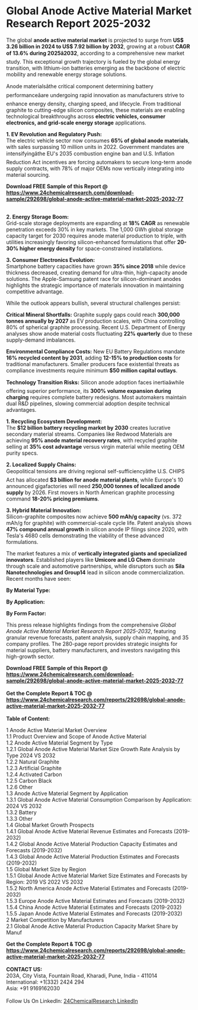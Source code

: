 <h1>Global Anode Active Material Market Research Report 2025-2032</h1><p>The global <strong>anode active material market</strong> is projected to surge from <strong>US$ 3.26 billion in 2024 to US$ 7.92 billion by 2032</strong>, growing at a robust <strong>CAGR of 13.6% during 2025â2032</strong>, according to a comprehensive new market study. This exceptional growth trajectory is fueled by the global energy transition, with lithium-ion batteries emerging as the backbone of electric mobility and renewable energy storage solutions.</p><p>Anode materialsâthe critical component determining battery performanceâare undergoing rapid innovation as manufacturers strive to enhance energy density, charging speed, and lifecycle. From traditional graphite to cutting-edge silicon composites, these materials are enabling technological breakthroughs across <strong>electric vehicles, consumer electronics, and grid-scale energy storage</strong> applications.</p><p><strong>1. EV Revolution and Regulatory Push:</strong><br>
The electric vehicle sector now consumes <strong>65% of global anode materials</strong>, with sales surpassing 10 million units in 2022. Government mandates are intensifyingâthe EU's 2035 combustion engine ban and U.S. Inflation Reduction Act incentives are forcing automakers to secure long-term anode supply contracts, with 78% of major OEMs now vertically integrating into material sourcing.</p><div><b>Download FREE Sample of this Report @ 
            <a href="https://www.24chemicalresearch.com/download-sample/292698/global-anode-active-material-market-2025-2032-77">
            https://www.24chemicalresearch.com/download-sample/292698/global-anode-active-material-market-2025-2032-77</a></b></div><br><p><strong>2. Energy Storage Boom:</strong><br>
Grid-scale storage deployments are expanding at <strong>18% CAGR</strong> as renewable penetration exceeds 30% in key markets. The 1,000 GWh global storage capacity target for 2030 requires anode material production to triple, with utilities increasingly favoring silicon-enhanced formulations that offer <strong>20-30% higher energy density</strong> for space-constrained installations.</p><p><strong>3. Consumer Electronics Evolution:</strong><br>
Smartphone battery capacities have grown <strong>35% since 2018</strong> while device thickness decreased, creating demand for ultra-thin, high-capacity anode solutions. The Apple-Samsung patent race for silicon-dominant anodes highlights the strategic importance of materials innovation in maintaining competitive advantage.</p><p>While the outlook appears bullish, several structural challenges persist:</p><p><strong>Critical Mineral Shortfalls:</strong> Graphite supply gaps could reach <strong>300,000 tonnes annually by 2027</strong> as EV production scales, with China controlling 80% of spherical graphite processing. Recent U.S. Department of Energy analyses show anode material costs fluctuating <strong>22% quarterly</strong> due to these supply-demand imbalances.</p><p><strong>Environmental Compliance Costs:</strong> New EU Battery Regulations mandate <strong>16% recycled content by 2031</strong>, adding <strong>12-15% to production costs</strong> for traditional manufacturers. Smaller producers face existential threats as compliance investments require minimum <strong>$50 million capital outlays</strong>.</p><p><strong>Technology Transition Risks:</strong> Silicon anode adoption faces inertiaâwhile offering superior performance, its <strong>300% volume expansion during charging</strong> requires complete battery redesigns. Most automakers maintain dual R&amp;D pipelines, slowing commercial adoption despite technical advantages.</p><p><strong>1. Recycling Ecosystem Development:</strong><br>
The <strong>$12 billion battery recycling market by 2030</strong> creates lucrative secondary material streams. Companies like Redwood Materials are achieving <strong>95% anode material recovery rates</strong>, with recycled graphite selling at <strong>35% cost advantage</strong> versus virgin material while meeting OEM purity specs.</p><p><strong>2. Localized Supply Chains:</strong><br>
Geopolitical tensions are driving regional self-sufficiencyâthe U.S. CHIPS Act has allocated <strong>$3 billion for anode material plants</strong>, while Europe's 10 announced gigafactories will need <strong>250,000 tonnes of localized anode supply</strong> by 2026. First movers in North American graphite processing command <strong>18-20% pricing premiums</strong>.</p><p><strong>3. Hybrid Material Innovation:</strong><br>
Silicon-graphite composites now achieve <strong>500 mAh/g capacity</strong> (vs. 372 mAh/g for graphite) with commercial-scale cycle life. Patent analysis shows <strong>47% compound annual growth</strong> in silicon anode IP filings since 2020, with Tesla's 4680 cells demonstrating the viability of these advanced formulations.</p><p>The market features a mix of <strong>vertically integrated giants and specialized innovators</strong>. Established players like <strong>Umicore and LG Chem</strong> dominate through scale and automotive partnerships, while disruptors such as <strong>Sila Nanotechnologies and Group14</strong> lead in silicon anode commercialization. Recent months have seen:</p><p><strong>By Material Type:</strong></p><p><strong>By Application:</strong></p><p><strong>By Form Factor:</strong></p><p>This press release highlights findings from the comprehensive <em>Global Anode Active Material Market Research Report 2025-2032</em>, featuring granular revenue forecasts, patent analysis, supply chain mapping, and 35 company profiles. The 280-page report provides strategic insights for material suppliers, battery manufacturers, and investors navigating this high-growth sector.</p><div><b>Download FREE Sample of this Report @ 
            <a href="https://www.24chemicalresearch.com/download-sample/292698/global-anode-active-material-market-2025-2032-77">
            https://www.24chemicalresearch.com/download-sample/292698/global-anode-active-material-market-2025-2032-77</a></b></div><br><div><b>Get the Complete Report & TOC @ 
            <a href="https://www.24chemicalresearch.com/reports/292698/global-anode-active-material-market-2025-2032-77">
            https://www.24chemicalresearch.com/reports/292698/global-anode-active-material-market-2025-2032-77</a></b></div><br>
            <b>Table of Content:</b><p>1 Anode Active Material Market Overview<br />
    1.1 Product Overview and Scope of Anode Active Material<br />
    1.2 Anode Active Material Segment by Type<br />
        1.2.1 Global Anode Active Material Market Size Growth Rate Analysis by Type 2024 VS 2032<br />
        1.2.2 Natural Graphite<br />
        1.2.3 Artificial Graphite<br />
        1.2.4 Activated Carbon<br />
        1.2.5 Carbon Black<br />
        1.2.6 Other<br />
    1.3 Anode Active Material Segment by Application<br />
        1.3.1 Global Anode Active Material Consumption Comparison by Application: 2024 VS 2032<br />
        1.3.2 Battery<br />
        1.3.3 Other<br />
    1.4 Global Market Growth Prospects<br />
        1.4.1 Global Anode Active Material Revenue Estimates and Forecasts (2019-2032)<br />
        1.4.2 Global Anode Active Material Production Capacity Estimates and Forecasts (2019-2032)<br />
        1.4.3 Global Anode Active Material Production Estimates and Forecasts (2019-2032)<br />
    1.5 Global Market Size by Region<br />
        1.5.1 Global Anode Active Material Market Size Estimates and Forecasts by Region: 2019 VS 2022 VS 2032<br />
        1.5.2 North America Anode Active Material Estimates and Forecasts (2019-2032)<br />
        1.5.3 Europe Anode Active Material Estimates and Forecasts (2019-2032)<br />
        1.5.4 China Anode Active Material Estimates and Forecasts (2019-2032)<br />
        1.5.5 Japan Anode Active Material Estimates and Forecasts (2019-2032)<br />
2 Market Competition by Manufacturers<br />
    2.1 Global Anode Active Material Production Capacity Market Share by Manuf</p><div><b>Get the Complete Report & TOC @ 
            <a href="https://www.24chemicalresearch.com/reports/292698/global-anode-active-material-market-2025-2032-77">
            https://www.24chemicalresearch.com/reports/292698/global-anode-active-material-market-2025-2032-77</a></b></div><br><b>CONTACT US:</b><br>
            203A, City Vista, Fountain Road, Kharadi, Pune, India - 411014<br>
            International: +1(332) 2424 294<br>
            Asia: +91 9169162030 <br><br>
            Follow Us On LinkedIn: <a href="https://www.linkedin.com/company/24chemicalresearch/">24ChemicalResearch LinkedIn</a>